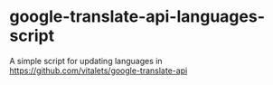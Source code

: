 # google-translate-api-languages-script
A simple script for updating languages in https://github.com/vitalets/google-translate-api
